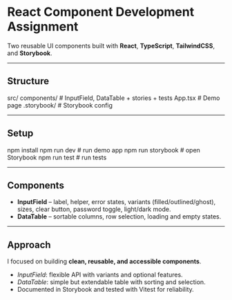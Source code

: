 # React Component Development Assignment

Two reusable UI components built with **React**, **TypeScript**, **TailwindCSS**, and **Storybook**.

---

##  Structure

src/
  components/        # InputField, DataTable + stories + tests
  App.tsx            # Demo page
.storybook/          # Storybook config


---

##  Setup

npm install
npm run dev        # run demo app
npm run storybook  # open Storybook
npm run test       # run tests


---

## Components
- **InputField** – label, helper, error states, variants (filled/outlined/ghost), sizes, clear button, password toggle, light/dark mode.  
- **DataTable** – sortable columns, row selection, loading and empty states.

---

## Approach
I focused on building **clean, reusable, and accessible components**.  
- *InputField*: flexible API with variants and optional features.  
- *DataTable*: simple but extendable table with sorting and selection.  
- Documented in Storybook and tested with Vitest for reliability.  
